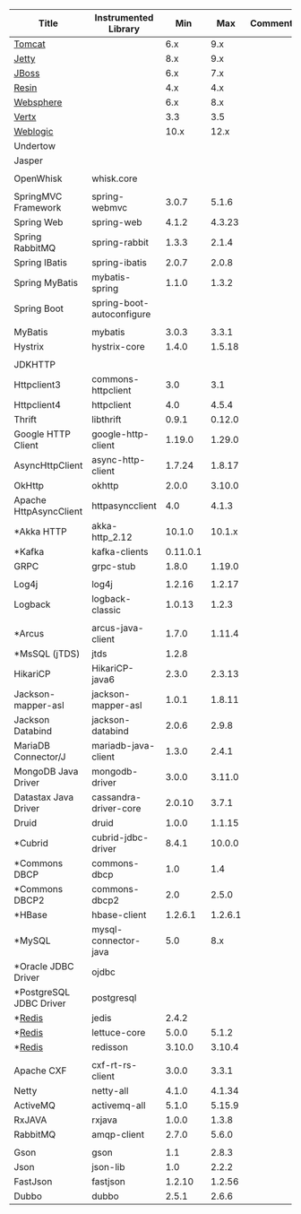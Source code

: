 <!-- DO NOT add/remove column. `Min/Max version` columns will be automatically updated for the rows marked with `<AG>` at the end, via Integration test from 'agent-it' -->
<!-- Contents can be modified at will, key value for the update is column 'Instrumented Library' -->

| Title                                                                             | Instrumented Library       | Min     | Max     | Comment                |  
|-----------------------------------------------------------------------------------|----------------------------|---------|---------|------------------------|  
| [Tomcat](https://github.com/naver/pinpoint/tree/master/plugins/tomcat)            |                            | 6.x     | 9.x     |                        | 
| [Jetty](https://github.com/naver/pinpoint/tree/master/plugins/jetty)              |                            | 8.x     | 9.x     |                        | 
| [JBoss](https://github.com/naver/pinpoint/tree/master/plugins/jboss)              |                            | 6.x     | 7.x     |                        | 
| [Resin](https://github.com/naver/pinpoint/tree/master/plugins/resin)              |                            | 4.x     | 4.x     |                        | 
| [Websphere](https://github.com/naver/pinpoint/tree/master/plugins/websphere)      |                            | 6.x     | 8.x     |                        | 
| [Vertx](https://github.com/naver/pinpoint/tree/master/plugins/vertx)              |                            | 3.3     | 3.5     |                        | 
| [Weblogic](https://github.com/naver/pinpoint/tree/master/plugins/weblogic)        |                            | 10.x    | 12.x    |                        | 
| Undertow                                                                          |                            |         |         |                        |
| Jasper                                                                            |                            |         |         |                        | 
|                                                                                   |                            |         |         |                        |
| OpenWhisk                                                                         | whisk.core                 |         |         |                        | 
|                                                                                   |                            |         |         |                        |
| SpringMVC Framework                                                               | spring-webmvc              | 3.0.7   | 5.1.6   |                        | <AG>
| Spring Web                                                                        | spring-web                 | 4.1.2   | 4.3.23  |                        | <AG>
| Spring RabbitMQ                                                                   | spring-rabbit              | 1.3.3   | 2.1.4   |                        | <AG>
| Spring IBatis                                                                     | spring-ibatis              | 2.0.7   | 2.0.8   |                        | <AG>
| Spring MyBatis                                                                    | mybatis-spring             | 1.1.0   | 1.3.2   |                        | <AG>
| Spring Boot                                                                       | spring-boot-autoconfigure  |         |         |                        |  
|                                                                                   |                            |         |         |                        | 
| MyBatis                                                                           | mybatis                    | 3.0.3   | 3.3.1   |                        | <AG>
| Hystrix                                                                           | hystrix-core               | 1.4.0   | 1.5.18  |                        | <AG>
|                                                                                   |                            |         |         |                        |
| JDKHTTP                                                                           |                            |         |         |                        |
| Httpclient3                                                                       | commons-httpclient         | 3.0     | 3.1     |                        | <AG>
| Httpclient4                                                                       | httpclient                 | 4.0     | 4.5.4   |                        | <AG>  
| Thrift                                                                            | libthrift                  | 0.9.1   | 0.12.0  |                        | <AG> 
| Google HTTP Client                                                                | google-http-client         | 1.19.0  | 1.29.0  |                        | <AG> 
| AsyncHttpClient                                                                   | async-http-client          | 1.7.24  | 1.8.17  |                        | <AG> 
| OkHttp                                                                            | okhttp                     | 2.0.0   | 3.10.0  |                        | <AG> 
| Apache HttpAsyncClient                                                            | httpasyncclient            | 4.0     | 4.1.3   |                        | <AG>
| \*Akka HTTP                                                                       | akka-http_2.12             | 10.1.0  | 10.1.x  |                        | 
| \*Kafka                                                                           | kafka-clients              | 0.11.0.1|         |                        |
| GRPC                                                                              | grpc-stub                  | 1.8.0   | 1.19.0  |                        | <AG>
|                                                                                   |                            |         |         |                        | 
| Log4j                                                                             | log4j                      | 1.2.16  | 1.2.17  |                        | <AG> 
| Logback                                                                           | logback-classic            | 1.0.13  | 1.2.3   |                        | <AG> 
|                                                                                   |                            |         |         |                        |
| \*Arcus                                                                           | arcus-java-client          | 1.7.0   | 1.11.4  |                        | 
| \*MsSQL (jTDS)                                                                    | jtds                       | 1.2.8   |         |                        | 
| HikariCP                                                                          | HikariCP-java6             | 2.3.0   | 2.3.13  |                        | <AG>
| Jackson-mapper-asl                                                                | jackson-mapper-asl         | 1.0.1   | 1.8.11  |                        | <AG>
| Jackson Databind                                                                  | jackson-databind           | 2.0.6   | 2.9.8   |                        | <AG>
| MariaDB Connector/J                                                               | mariadb-java-client        | 1.3.0   | 2.4.1   |                        | <AG>
| MongoDB Java Driver                                                               | mongodb-driver             | 3.0.0   | 3.11.0  |                        | <AG>
| Datastax Java Driver                                                              | cassandra-driver-core      | 2.0.10  | 3.7.1   |                        | <AG>
| Druid                                                                             | druid                      | 1.0.0   | 1.1.15  |                        | <AG>
| \*Cubrid                                                                          | cubrid-jdbc-driver         | 8.4.1   | 10.0.0  |                        | 
| \*Commons DBCP                                                                    | commons-dbcp               | 1.0     | 1.4     |                        | 
| \*Commons DBCP2                                                                   | commons-dbcp2              | 2.0     | 2.5.0   |                        | 
| \*HBase                                                                           | hbase-client               | 1.2.6.1 | 1.2.6.1 |                        |
| \*MySQL                                                                           | mysql-connector-java       | 5.0     | 8.x     |                        |
| \*Oracle JDBC Driver                                                              | ojdbc                      |         |         |                        |
| \*PostgreSQL JDBC Driver                                                          | postgresql                 |         |         |                        |
| \*[Redis](https://github.com/naver/pinpoint/tree/master/plugins/redis)            | jedis                      | 2.4.2   |         |                        |
| \*[Redis](https://github.com/naver/pinpoint/tree/master/plugins/redis-lettuce)    | lettuce-core               | 5.0.0   | 5.1.2   |                        |
| \*[Redis](https://github.com/naver/pinpoint/tree/master/plugins/redis-redisson)   | redisson                   | 3.10.0  | 3.10.4  |                        |
|                                                                                   |                            |         |         |                        |
| Apache CXF                                                                        | cxf-rt-rs-client           | 3.0.0   | 3.3.1   |                        | <AG> 
| Netty                                                                             | netty-all                  | 4.1.0   | 4.1.34  |                        | <AG> 
| ActiveMQ                                                                          | activemq-all               | 5.1.0   | 5.15.9  |                        | <AG> 
| RxJAVA                                                                            | rxjava                     | 1.0.0   | 1.3.8   |                        | <AG> 
| RabbitMQ                                                                          | amqp-client                | 2.7.0   | 5.6.0   |                        | <AG> 
|                                                                                   |                            |         |         |                        |
| Gson                                                                              | gson                       | 1.1     | 2.8.3   |                        | <AG>
| Json                                                                              | json-lib                   | 1.0     | 2.2.2   |                        | <AG>
| FastJson                                                                          | fastjson                   | 1.2.10  | 1.2.56  |                        | <AG>
| Dubbo                                                                             | dubbo                      | 2.5.1   | 2.6.6   |                        | <AG>
  

